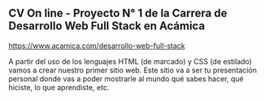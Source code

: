 ## CV On line - Proyecto N° 1 de la Carrera de Desarrollo Web Full Stack en Acámica

https://www.acamica.com/desarrollo-web-full-stack

A partir del uso de los lenguajes HTML (de marcado) y CSS (de estilado) vamos a crear nuestro primer sitio web. Este sitio va a ser tu presentación personal donde vas a poder mostrarle al mundo qué sabes hacer, qué hiciste, lo que aprendiste, etc.


